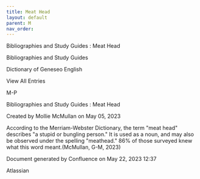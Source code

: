 ```yaml
---
title: Meat Head
layout: default
parent: M
nav_order:
---
```


Bibliographies and Study Guides : Meat Head

Bibliographies and Study Guides

Dictionary of Geneseo English

View All Entries

M-P

Bibliographies and Study Guides : Meat Head

Created by  Mollie McMullan on May 05, 2023

According to the Merriam-Webster Dictionary, the term &quot;meat head&quot; describes &quot;a stupid or bungling person.&quot; It is used as a noun, and may also be observed under the spelling &quot;meathead.&quot; 86% of those surveyed knew what this word meant.(McMullan, G-M, 2023)

Document generated by Confluence on May 22, 2023 12:37

Atlassian
